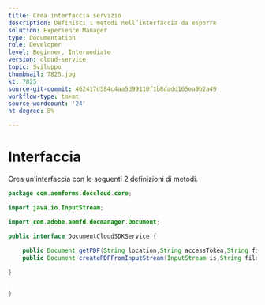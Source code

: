 ```yaml
---
title: Crea interfaccia servizio
description: Definisci i metodi nell’interfaccia da esporre
solution: Experience Manager
type: Documentation
role: Developer
level: Beginner, Intermediate
version: cloud-service
topic: Sviluppo
thumbnail: 7825.jpg
kt: 7825
source-git-commit: 462417d384c4aa5d99110f1b8dadd165ea9b2a49
workflow-type: tm+mt
source-wordcount: '24'
ht-degree: 8%

---
```


# Interfaccia

Crea un&#39;interfaccia con le seguenti 2 definizioni di metodi.

```java
package com.aemforms.doccloud.core;

import java.io.InputStream;

import com.adobe.aemfd.docmanager.Document;

public interface DocumentCloudSDKService {
	
	public Document getPDF(String location,String accessToken,String fileName);
	public Document createPDFFromInputStream(InputStream is,String fileName);

}


}
```
